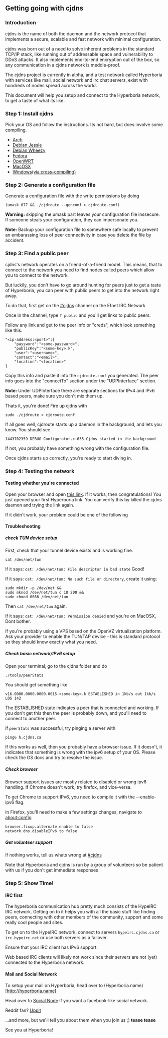 ## Getting going with cjdns

### Introduction

cjdns is the name of both the daemon and the network protocol that implements a secure, scalable and fast network with minimal configuration.

cjdns was born out of a need to solve inherent problems in the standard TCP/IP stack, like running out of addressable space and vulnerability to DDoS attacks.
It also implements end-to-end encryption out of the box, so any communication in a cjdns network is meddle-proof.

The cjdns project is currently in alpha, and a test network called Hyperboria with services like mail, social network and irc chat servers, exist with hundreds of nodes spread across the world.

This document will help you setup and connect to the Hyperboria network, to get a taste of what its like.

### Step 1: Install cjdns

Pick your OS and follow the instructions. Its not hard, but does involve some compiling.

* [Arch](install/arch.md)
* [Debian Jessie](install/debian-jessie.md)
* [Debian Wheezy](install/debian-wheezy.md)
* [Fedora](install/fedora.md)
* [OpenWRT](install/openwrt.md)
* [MacOSX](install/osx.md)
* [Windows(via cross-compiling)](install/windows.md)

### Step 2: Generate a configuration file

Generate a configuration file with the write permissions by doing

    (umask 077 && ./cjdroute --genconf > cjdroute.conf)

**Warning:** skipping the umask part leaves your configuration file inssecure.
If someone steals your configuration, they can impersonate you.

**Note:** Backup your configuration file to somewhere safe locally to prevent
an embarassing loss of peer connectivity in case you delete the file by accident. 

### Step 3: Find a public peer

cjdns's network operates on a friend-of-a-friend model. This means, that to connect to 
the network you need to find nodes called peers which allow you to connect to the network.

But luckily, you don't have to go around hunting for peers just to get a taste of Hyperboria,
you can peer with public peers to get into the network right away.

To do that, first get on the [#cjdns](http://chat.efnet.org/irc.cgi?chan=%23cjdns) channel 
on the Efnet IRC Network

Once in the channel, type `? public` and you'll get links to public peers.

Follow any link and get to the peer info or "creds", which look something like this.

    "<ip-address:<port>":{
        "password":"<some-password>",
        "publicKey":"<some-key>.k",
        "user":"<username>",
        "contact":"<email>",
        "location":"<location>"
    }

Copy this info and paste it into the `cjdroute.conf` you generated. The peer info
goes into the "connectTo" section under the "UDPInterface" section. 

**Note:** Under UDPInterface there are separate sections for IPv4 and IPv6 based peers,
make sure you don't mix them up.

Thats it, you're done! Fire up cjdns with

    sudo ./cjdroute < cjdroute.conf  

If all goes well, cjdroute starts up a daemon in the background, and lets you know. You should see

    1443702359 DEBUG Configurator.c:635 Cjdns started in the background

If not, you probably have something wrong with the configuration file.

Once cjdns starts up correctly, you're ready to start diving in.

### Step 4: Testing the network

#### Testing whether you're connected

Open your browser and open [this link](http://h.cjdns.ca). If it works, then
congratulations! You just opened your first Hyperboria link. You can verify this
by killed the cjdns daemon and trying the link again.

If it didn't work, your problem could be one of the following

#### Troubleshooting

##### check TUN device setup

First, check that your tunnel device exists and is working fine.

    cat /dev/net/tun

If it says: `cat: /dev/net/tun: File descriptor in bad state` Good!

If it says: `cat: /dev/net/tun: No such file or directory`, create it using:

    sudo mkdir -p /dev/net &&
    sudo mknod /dev/net/tun c 10 200 &&
    sudo chmod 0666 /dev/net/tun

Then `cat /dev/net/tun` again.

If it says: `cat: /dev/net/tun: Permission denied` and you're on MacOSX, Dont bother.

If you're probably using a VPS based on the OpenVZ virtualization platform. Ask your provider to enable the
TUN/TAP device - this is standard protocol so they should know exactly what you
need. 

##### Check basic network/IPv6 setup 

Open your terminal, go to the cjdns folder and do

    ./tools/peerStats

You should get something like

    v16.0000.0000.0000.0015.<some-key>.k ESTABLISHED in 1kb/s out 1kb/s  LOS 142

The ESTABLISHED state indicates a peer that is connected and working. If you don't get
this then the peer is probably down, and you'll need to connect to another peer.

if `peerStats` was successful, try pinging a server with

    ping6 h.cjdns.ca

If this works as well, then you probably have a browser issue.
If it doesn't, it indicates that something is wrong with the ipv6 setup of your OS.
Please check the OS docs and try to resolve the issue.

##### Check browser

Browser support issues are mostly related to disabled or wrong ipv6 handling.
If Chrome doesn't work, try firefox, and vice-versa.

To get Chrome to support IPv6, you need to compile it with the --enable-ipv6 flag.

In Firefox, you'll need to make a few settings changes, navigate to [about:config](about:config)

    browser.fixup.alternate.enable to false
    network.dns.disableIPv6 to false

##### Get volunteer support

If nothing works, tell us whats wrong at [#cjdns](http://chat.efnet.org/irc.cgi?chan=%23cjdns)

Note that Hyperboria and cjdns is run by a group of volunteers so be patient with us if you don't 
get immediate responses

### Step 5: Show Time!

#### IRC first

The hyperboria communication hub pretty much consists of the HypeIRC IRC network. Getting on to it
helps you with all the basic stuff like finding peers, connecting with other members of the community,
support and some really cool people and sites.

To get on to the HypeIRC network, connect to servers `hypeirc.cjdns.ca` or `irc.hypeirc.net` or use
both servers as a failover.

Ensure that your IRC client has IPv6 support. 

Web based IRC clients will likely not work since their servers are not (yet) connected to the Hyperboria network.

#### Mail and Social Network

To setup your mail on Hyperboria, head over to (Hyperboria.name)[http://hyperboria.name]

Head over to [Social Node](http://socialno.de) if you want a facebook-like social network.

Reddit fan? [Uppit](http://uppit.us)

...and more, but we'll tell you about them when you join us ;) **tease tease**

See you at Hyperboria!
